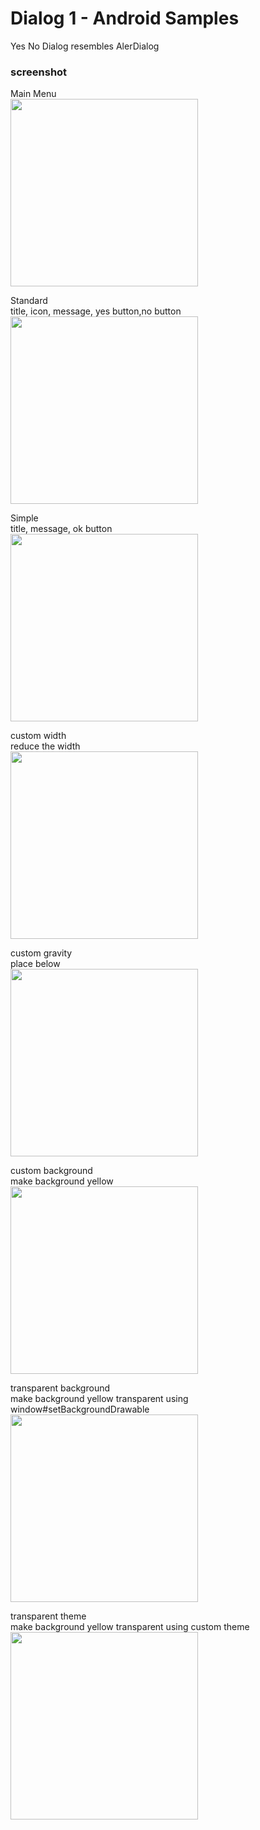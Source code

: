 Dialog 1 - Android Samples
===============

Yes No Dialog resembles AlerDialog<br/>

### screenshot <br/>
Main Menu <br/>
<image src="https://raw.githubusercontent.com/ohwada/Android_Samples/master/Dialog1/screenshot/Dialog1_main.png" width="300" /><br/>

Standard <br/>
title, icon, message, yes button,no button <br/>
<image src="https://raw.githubusercontent.com/ohwada/Android_Samples/master/Dialog1/screenshot/Dialog1_standard.png" width="300" /><br/>

Simple <br/>
title, message, ok button <br/>
<image src="https://raw.githubusercontent.com/ohwada/Android_Samples/master/Dialog1/screenshot/Dialog1_simple.png" width="300" /><br/>

custom width <br/>
reduce the width <br/>
<image src="https://raw.githubusercontent.com/ohwada/Android_Samples/master/Dialog1/screenshot/Dialog1_width.png" width="300" /><br/>

custom gravity <br/>
place below <br/>
<image src="https://raw.githubusercontent.com/ohwada/Android_Samples/master/Dialog1/screenshot/Dialog1_gravity.png" width="300" /><br/>

custom background <br/>
make background yellow <br/>
<image src="https://raw.githubusercontent.com/ohwada/Android_Samples/master/Dialog1/screenshot/Dialog1_background.png" width="300" /><br/>

transparent background <br/>
make background yellow transparent using window#setBackgroundDrawable <br/>
<image src="https://raw.githubusercontent.com/ohwada/Android_Samples/master/Dialog1/screenshot/Dialog1_transparent_background.png" width="300" /><br/>

transparent  theme<br/>
make background yellow transparent using custom theme <br/>
<image src="https://raw.githubusercontent.com/ohwada/Android_Samples/master/Dialog1/screenshot/Dialog1_transparent_theme.png" width="300" /><br/>
